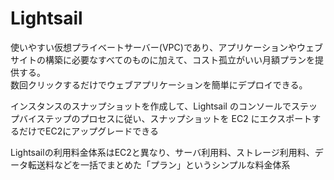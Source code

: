 # Lightsail  
使いやすい仮想プライベートサーバー(VPC)であり、アプリケーションやウェブサイトの構築に必要なすべてのものに加えて、コスト孤立がいい月額プランを提供する。  
数回クリックするだけでウェブアプリケーションを簡単にデプロイできる。  

インスタンスのスナップショットを作成して、Lightsail のコンソールでステップバイステップのプロセスに従い、スナップショットを EC2 にエクスポートするだけでEC2にアップグレードできる  

Lightsailの利用料金体系はEC2と異なり、サーバ利用料、ストレージ利用料、データ転送料などを一括でまとめた「プラン」というシンプルな料金体系　　